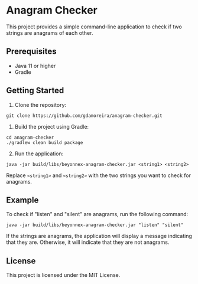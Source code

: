 # Anagram Checker

This project provides a simple command-line application to check if two strings are anagrams of each other.

## Prerequisites

- Java 11 or higher
- Gradle

## Getting Started

1. Clone the repository:

```shell
git clone https://github.com/gdamoreira/anagram-checker.git
```

1. Build the project using Gradle:

```shell
cd anagram-checker
./gradlew clean build package
```

2. Run the application:

```shell
java -jar build/libs/beyonnex-anagram-checker.jar <string1> <string2>
```

Replace `<string1>` and `<string2>` with the two strings you want to check for anagrams.

## Example
To check if "listen" and "silent" are anagrams, run the following command:

```shell
java -jar build/libs/beyonnex-anagram-checker.jar "listen" "silent"
```
If the strings are anagrams, the application will display a message indicating that they are. Otherwise, it will indicate that they are not anagrams.

## License
This project is licensed under the MIT License.